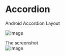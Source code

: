 # Accordion
Android Accordion Layout

![image](https://github.com/qq877693928/Accordion/blob/master/art/screenshot.gif)

The screenshot   
  ![image](https://github.com/qq877693928/Accordion/blob/master/art/screenshot.png)
